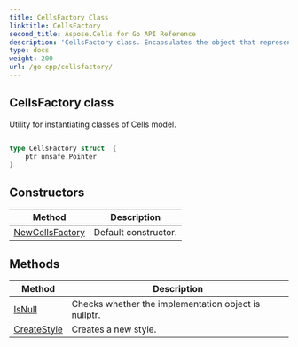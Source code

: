 ```yaml
---
title: CellsFactory Class 
linktitle: CellsFactory
second_title: Aspose.Cells for Go API Reference
description: 'CellsFactory class. Encapsulates the object that represents cellsfactory in Go.'
type: docs
weight: 200
url: /go-cpp/cellsfactory/
---
```


## CellsFactory class

Utility for instantiating classes of Cells model.

```go

type CellsFactory struct  {
	ptr unsafe.Pointer
}

```
## Constructors

| Method | Description |
| --- | --- |
|[NewCellsFactory](./newcellsfactory/) | Default constructor. | 

## Methods

| Method | Description |
| --- | --- |
|[IsNull](./isnull/) | Checks whether the implementation object is nullptr. | 
|[CreateStyle](./createstyle/) | Creates a new style. | 
